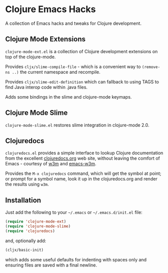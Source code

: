 # Clojure Emacs Hacks

A collection of Emacs hacks and tweaks for Clojure development.

## Clojure Mode Extensions

`clojure-mode-ext.el` is a collection of Clojure development
extensions on top of the clojure-mode.

Provides `cljx/slime-compile-file` - which is a convenient way to
`(remove-ns ..)` the current namespace and recompile.

Provides `cljx/slime-edit-definition` which can fallback to using TAGS
to find Java interop code within .java files.

Adds some bindings in the slime and clojure-mode keymaps.

## Clojure Mode Slime

`clojure-mode-slime.el` restores slime integration in clojure-mode
2.0.

## Clojuredocs

`clojuredocs.el` provides a simple interface to lookup Clojure
documentation from the excellent
[clojuredocs.org](http://clojuredocs.org) web site, without leaving
the comfort of Emacs - courtesy of [w3m](http://w3m.sourceforge.net/)
and [emacs-w3m](http://www.emacswiki.org/emacs/emacs-w3m).

Provides the `M-x clojuredocs` command, which will get the symbol at
point; or prompt for a symbol name, look it up in the clojuredocs.org
and render the results using `w3m`.

## Installation

Just add the following to your `~/.emacs` or `~/.emacs.d/init.el`
file:

```lisp
(require 'clojure-mode-ext)
(require 'clojure-mode-slime)
(require 'clojuredocs)
```

and, optionally add:

```lisp
(cljx/basic-init)
```

which adds some useful defaults for indenting with spaces only and
ensuring files are saved with a final newline.

